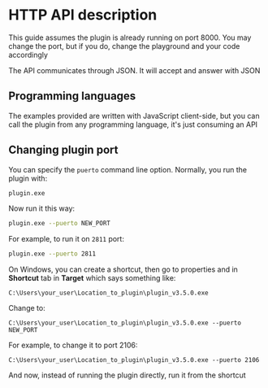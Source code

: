 # HTTP API description

This guide assumes the plugin is already running on port 8000.
You may change the port, but if you do, change the playground and
your code accordingly

The API communicates through JSON. It will accept and answer
with JSON

## Programming languages
The examples provided are written with JavaScript
client-side, but you can call the plugin from any
programming language, it's just consuming an API

## Changing plugin port

You can specify the `puerto` command line option. Normally, you run the plugin with:

```bash
plugin.exe
```

Now run it this way:

```bash
plugin.exe --puerto NEW_PORT
```

For example, to run it on `2811` port:

```bash
plugin.exe --puerto 2811
```

On Windows, you can create a shortcut, then go to properties
and in **Shortcut** tab in **Target** which says something like:

`C:\Users\your_user\Location_to_plugin\plugin_v3.5.0.exe`

Change to:

`C:\Users\your_user\Location_to_plugin\plugin_v3.5.0.exe --puerto NEW_PORT`

For example, to change it to port 2106:

`C:\Users\your_user\Location_to_plugin\plugin_v3.5.0.exe --puerto 2106`

And now, instead of running the plugin directly, run it from the shortcut
